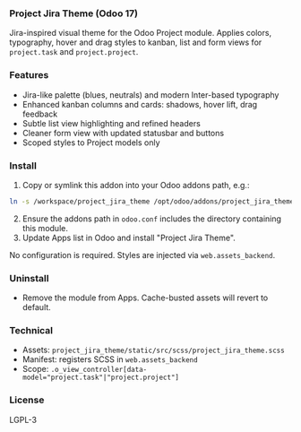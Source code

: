 ### Project Jira Theme (Odoo 17)

Jira-inspired visual theme for the Odoo Project module. Applies colors, typography, hover and drag styles to kanban, list and form views for `project.task` and `project.project`.

### Features
- Jira-like palette (blues, neutrals) and modern Inter-based typography
- Enhanced kanban columns and cards: shadows, hover lift, drag feedback
- Subtle list view highlighting and refined headers
- Cleaner form view with updated statusbar and buttons
- Scoped styles to Project models only

### Install
1. Copy or symlink this addon into your Odoo addons path, e.g.:
```bash
ln -s /workspace/project_jira_theme /opt/odoo/addons/project_jira_theme
```
2. Ensure the addons path in `odoo.conf` includes the directory containing this module.
3. Update Apps list in Odoo and install "Project Jira Theme".

No configuration is required. Styles are injected via `web.assets_backend`.

### Uninstall
- Remove the module from Apps. Cache-busted assets will revert to default.

### Technical
- Assets: `project_jira_theme/static/src/scss/project_jira_theme.scss`
- Manifest: registers SCSS in `web.assets_backend`
- Scope: `.o_view_controller[data-model="project.task"|"project.project"]`

### License
LGPL-3

